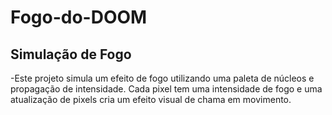 ﻿# Fogo-do-DOOM
## Simulação de Fogo
-Este projeto simula um efeito de fogo utilizando uma paleta de núcleos e propagação de intensidade. Cada pixel tem uma 
 intensidade de fogo e uma atualização de pixels cria um efeito visual de chama em movimento.
